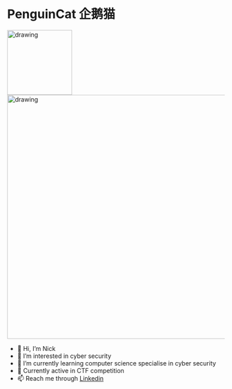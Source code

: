 # PenguinCat 企鹅猫

<img src="https://github.com/user-attachments/assets/979bb896-42cd-4574-99c0-936302c541af" alt="drawing" style="width:150px;"/>
<img src="https://github.com/user-attachments/assets/c64db340-02ab-41e9-90be-647a0ce61486" alt="drawing" style="width:565px;"/>

- 👋 Hi, I’m Nick
- 👀 I’m interested in cyber security
- 🌱 I’m currently learning computer science specialise in cyber security
- 🚀 Currently active in CTF competition
- 📫 Reach me through [Linkedin](https://www.linkedin.com/in/tannickkean/)
